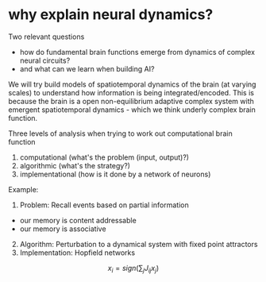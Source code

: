 # why explain neural dynamics?

Two relevant questions

- how do fundamental brain functions emerge from dynamics of complex neural
circuits?
- and what can we learn when building AI?

We will try build models of spatiotemporal dynamics of the brain (at varying scales) to understand how information is being integrated/encoded. This is because the brain is a open non-equilibrium adaptive complex system with emergent spatiotemporal dynamics - which we think underly complex brain function.

Three levels of analysis when trying to work out computational brain function
1. computational (what's the problem (input, output)?)
2. algorithmic (what's the strategy?)
3. implementational (how is it done by a network of neurons)

Example:

1. Problem: Recall events based on partial information
  - our memory is content addressable
  - our memory is associative
2. Algorithm: Perturbation to a dynamical system with fixed point attractors
3. Implementation: Hopfield networks

$$ x_i = sign(\sum_jJ_{ij}x_j) $$

